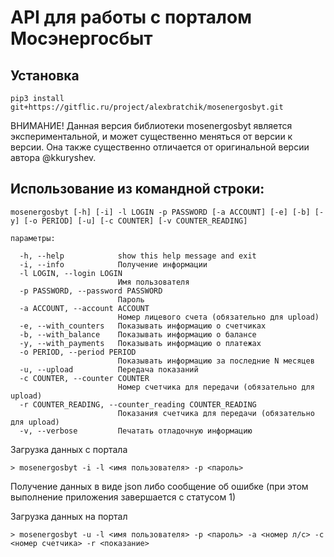 # API для работы с порталом Мосэнергосбыт

## Установка

```
pip3 install git+https://gitflic.ru/project/alexbratchik/mosenergosbyt.git
```

ВНИМАНИЕ! Данная версия библиотеки mosenergosbyt является экспериментальной, и может
существенно меняться от версии к версии. Она также существенно отличается от оригинальной
версии автора @kkuryshev.

## Использование из командной строки:
```
mosenergosbyt [-h] [-i] -l LOGIN -p PASSWORD [-a ACCOUNT] [-e] [-b] [-y] [-o PERIOD] [-u] [-c COUNTER] [-v COUNTER_READING]

параметры:

  -h, --help            show this help message and exit
  -i, --info            Получение информации
  -l LOGIN, --login LOGIN
                        Имя пользователя
  -p PASSWORD, --password PASSWORD
                        Пароль
  -a ACCOUNT, --account ACCOUNT
                        Номер лицевого счета (обязательно для upload)
  -e, --with_counters   Показывать информацию о счетчиках
  -b, --with_balance    Показывать информацию о балансе
  -y, --with_payments   Показывать информацию о платежах
  -o PERIOD, --period PERIOD
                        Показывать информацию за последние N месяцев
  -u, --upload          Передача показаний
  -c COUNTER, --counter COUNTER
                        Номер счетчика для передачи (обязательно для upload)
  -r COUNTER_READING, --counter_reading COUNTER_READING
                        Показания счетчика для передачи (обязательно для upload)
  -v, --verbose         Печатать отладочную информацию
```

Загрузка данных с портала
```
> mosenergosbyt -i -l <имя пользователя> -p <пароль>
```
Получение данных в виде json либо сообщение об ошибке (при этом выполнение приложения завершается с статусом 1)

Загрузка данных на портал
```
> mosenergosbyt -u -l <имя пользователя> -p <пароль> -a <номер л/с> -c <номер счетчика> -r <показание>
```
